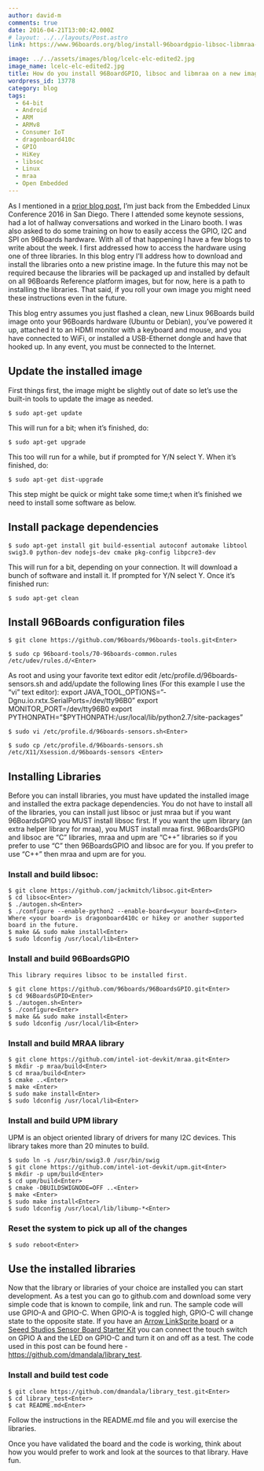 ```yaml
---
author: david-m
comments: true
date: 2016-04-21T13:00:42.000Z
# layout: ../../layouts/Post.astro
link: https://www.96boards.org/blog/install-96boardgpio-libsoc-libmraa-new-image/

image: ../../assets/images/blog/lcelc-elc-edited2.jpg
image_name: lcelc-elc-edited2.jpg
title: How do you install 96BoardGPIO, libsoc and libmraa on a new image?
wordpress_id: 13778
category: blog
tags:
  - 64-bit
  - Android
  - ARM
  - ARMv8
  - Consumer IoT
  - dragonboard410c
  - GPIO
  - HiKey
  - libsoc
  - Linux
  - mraa
  - Open Embedded
---
```


As I mentioned in a [prior blog post](/blog/access-gpio-pins-programmatically/), I’m just back from the Embedded Linux Conference 2016 in San Diego. There I attended some keynote sessions, had a lot of hallway conversations and worked in the Linaro booth. I was also asked to do some training on how to easily access the GPIO, I2C and SPI on 96Boards hardware. With all of that happening I have a few blogs to write about the week. I first addressed how to access the hardware using one of three libraries. In this blog entry I’ll address how to download and install the libraries onto a new pristine image. In the future this may not be required because the libraries will be packaged up and installed by default on all 96Boards Reference platform images, but for now, here is a path to installing the libraries. That said, if you roll your own image you might need these instructions even in the future.

This blog entry assumes you just flashed a clean, new Linux 96Boards build image onto your 96Boards hardware (Ubuntu or Debian), you’ve powered it up, attached it to an HDMI monitor with a keyboard and mouse, and you have connected to WiFi, or installed a USB-Ethernet dongle and have that hooked up. In any event, you must be connected to the Internet.

## Update the installed image

First things first, the image might be slightly out of date so let’s use the built-in tools to update the image as needed.

    $ sudo apt-get update

This will run for a bit; when it’s finished, do:

    $ sudo apt-get upgrade

This too will run for a while, but if prompted for Y/N select Y. When it’s finished, do:

    $ sudo apt-get dist-upgrade

This step might be quick or might take some time;t when it’s finished we need to install some software as below.

## Install package dependencies

    $ sudo apt-get install git build-essential autoconf automake libtool swig3.0 python-dev nodejs-dev cmake pkg-config libpcre3-dev

This will run for a bit, depending on your connection. It will download a bunch of software and install it. If prompted for Y/N select Y. Once it’s finished run:

    $ sudo apt-get clean

## Install 96Boards configuration files

    $ git clone https://github.com/96boards/96boards-tools.git<Enter>

    $ sudo cp 96board-tools/70-96boards-common.rules /etc/udev/rules.d/<Enter>

As root and using your favorite text editor edit /etc/profile.d/96boards-sensors.sh and add/update the following lines (For this example I use the “vi” text editor):
export JAVA_TOOL_OPTIONS=”-Dgnu.io.rxtx.SerialPorts=/dev/tty96B0”
export MONITOR_PORT=/dev/tty96B0
export PYTHONPATH=”$PYTHONPATH:/usr/local/lib/python2.7/site-packages”

    $ sudo vi /etc/profile.d/96boards-sensors.sh<Enter>

    $ sudo cp /etc/profile.d/96boards-sensors.sh /etc/X11/Xsession.d/96boards-sensors <Enter>

## Installing Libraries

Before you can install libraries, you must have updated the installed image and installed the extra package dependencies. You do not have to install all of the libraries, you can install just libsoc or just mraa but if you want 96BoardsGPIO you MUST install libsoc first. If you want the upm library (an extra helper library for mraa), you MUST install mraa first.
96BoardsGPIO and libsoc are “C” libraries, mraa and upm are “C++” libraries so if you prefer to use “C” then 96BoardsGPIO and libsoc are for you. If you prefer to use “C++” then mraa and upm are for you.

### Install and build libsoc:

    $ git clone https://github.com/jackmitch/libsoc.git<Enter>
    $ cd libsoc<Enter>
    $ ./autogen.sh<Enter>
    $ ./configure --enable-python2 --enable-board=<your board><Enter>
    Where <your board> is dragonboard410c or hikey or another supported board in the future.
    $ make && sudo make install<Enter>
    $ sudo ldconfig /usr/local/lib<Enter>

### Install and build 96BoardsGPIO

    This library requires libsoc to be installed first.

    $ git clone https://github.com/96boards/96BoardsGPIO.git<Enter>
    $ cd 96BoardsGPIO<Enter>
    $ ./autogen.sh<Enter>
    $ ./configure<Enter>
    $ make && sudo make install<Enter>
    $ sudo ldconfig /usr/local/lib<Enter>

### Install and build MRAA library

    $ git clone https://github.com/intel-iot-devkit/mraa.git<Enter>
    $ mkdir -p mraa/build<Enter>
    $ cd mraa/build<Enter>
    $ cmake ..<Enter>
    $ make <Enter>
    $ sudo make install<Enter>
    $ sudo ldconfig /usr/local/lib<Enter>

### Install and build UPM library

UPM is an object oriented library of drivers for many I2C devices. This library takes more than 20 minutes to build.

    $ sudo ln -s /usr/bin/swig3.0 /usr/bin/swig
    $ git clone https://github.com/intel-iot-devkit/upm.git<Enter>
    $ mkdir -p upm/build<Enter>
    $ cd upm/build<Enter>
    $ cmake -DBUILDSWIGNODE=OFF ..<Enter>
    $ make <Enter>
    $ sudo make install<Enter>
    $ sudo ldconfig /usr/local/lib/libump-*<Enter>

### Reset the system to pick up all of the changes

    $ sudo reboot<Enter>

## Use the installed libraries

Now that the library or libraries of your choice are installed you can start development. As a test you can go to github.com and download some very simple code that is known to compile, link and run. The sample code will use GPIO-A and GPIO-C. When GPIO-A is toggled high, GPIO-C will change state to the opposite state. If you have an [Arrow LinkSprite board](https://www.arrow.com/en/products/96boards-starter-kit/linksprite-technologies-inc) or a [Seeed Studios Sensor Board Starter Kit](http://www.seeedstudio.com/depot/Grove-Starter-Kit-for-96Boards-p-2618.html) you can connect the touch switch on GPIO A and the LED on GPIO-C and turn it on and off as a test. The code used in this post can be found here - https://github.com/dmandala/library_test.

### Install and build test code

    $ git clone https://github.com/dmandala/library_test.git<Enter>
    $ cd library_test<Enter>
    $ cat README.md<Enter>

Follow the instructions in the README.md file and you will exercise the libraries.

Once you have validated the board and the code is working, think about how you would prefer to work and look at the sources to that library. Have fun.
